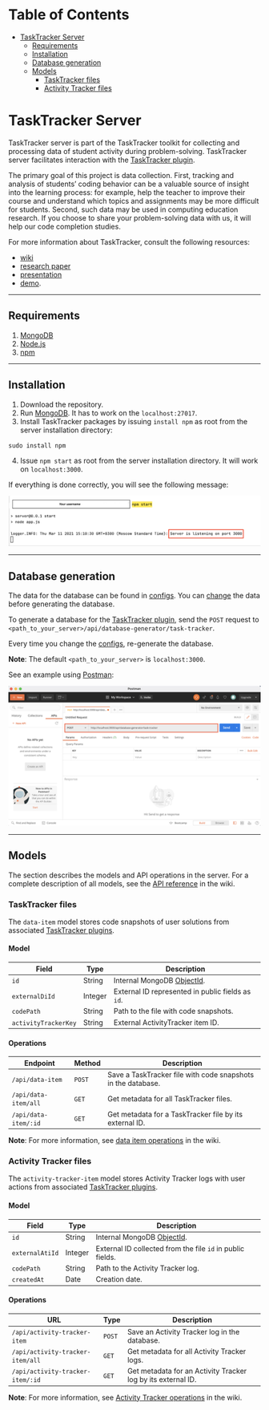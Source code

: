 # Table of Contents

- [TaskTracker Server](#tasktracker-server)
  - [Requirements](#requirements)
  - [Installation](#installation)
  - [Database generation](#database-generation)
  - [Models](#models)
    - [TaskTracker files](#TaskTracker-files)
    - [Activity Tracker files](#activity-tracker-files)

# TaskTracker Server

TaskTracker server is part of the TaskTracker toolkit for collecting and processing data of student activity during problem-solving. TaskTracker server facilitates interaction with the [TaskTracker plugin](https://github.com/JetBrains-Research/task-tracker-plugin).

The primary goal of this project is data collection. First, tracking and analysis of students’ coding behavior can be a valuable source of insight into the learning process: for example, help the teacher to improve their course and understand which topics and assignments may be more difficult for students. Second, such data may be used in computing education research. If you choose to share your problem-solving data with us, it will help our code completion studies.

For more information about TaskTracker, consult the following resources:
- [wiki](https://github.com/JetBrains-Research/task-tracker-server/wiki)
- [research paper](https://arxiv.org/abs/2012.05085)
- [presentation](https://github.com/JetBrains-Research/task-tracker-server/blob/master/images/TaskTracker.pdf)
- [demo](https://www.youtube.com/watch?v=ZZXmiFCAgTI).


---

## Requirements

1. [MongoDB](https://www.mongodb.com/)
2. [Node.js](https://nodejs.org/en/)
3. [npm](https://www.npmjs.com/)

---

## Installation

1. Download the repository.
2. Run [MongoDB](https://www.mongodb.com/). It has to work on the `localhost:27017`.
3. Install TaskTracker packages by issuing `install npm` as root from the server installation directory:
  ```
  sudo install npm
  ```
   
4. Issue `npm start` as root from the server installation directory. It will work on `localhost:3000`.

If everything is done correctly, you will see the following message:

<img src="images/server_running_example.png" width="800">

---

## Database generation

The data for the database can be found in [configs](/configs/task-tracker-sources).
You can [change](https://github.com/JetBrains-Research/task-tracker-server/wiki/Modify-problem-solving-sessions-for-plugins) the data before generating the database. 

To generate a database for the [TaskTracker plugin](https://github.com/JetBrains-Research/task-tracker-plugin), send the `POST` request to `<path_to_your_server>/api/database-generator/task-tracker`.

Every time you change the [configs](/configs/task-tracker-sources), re-generate the database.

**Note**: The default `<path_to_your_server>` is `localhost:3000`.

See an example using [Postman](https://www.postman.com/):

<img src="./images/postman_example.png">

---

## Models

The section describes the models and API operations in the server. 
For a complete description of all models, see the [API reference](https://github.com/JetBrains-Research/task-tracker-server/wiki/API) in the wiki.

### TaskTracker files

The `data-item` model stores code snapshots of user solutions from associated [TaskTracker plugins](https://github.com/JetBrains-Research/task-tracker-plugin).

#### Model

Field | Type | Description
---   | --- | ---
`id` |  String | Internal MongoDB [ObjectId](https://docs.mongodb.com/manual/reference/method/ObjectId/).
`externalDiId` |  Integer | External ID represented in public fields as `id`.
`codePath` |  String | Path to the file with code snapshots.
`activityTrackerKey` |  String | External ActivityTracker item ID.

#### Operations

Endpoint | Method | Description
---   | --- | --- 
`/api/data-item`    | `POST` | Save a TaskTracker file with code snapshots in the database.
`/api/data-item/all`| `GET`  | Get metadata for all TaskTracker files.
`/api/data-item/:id`| `GET`  | Get metadata for a TaskTracker file by its external ID.

**Note**: For more information, see [data item operations](https://github.com/JetBrains-Research/task-tracker-server/wiki/API:-Data-item#operations) in the wiki.


### Activity Tracker files

The `activity-tracker-item` model stores Activity Tracker logs with user actions from associated [TaskTracker plugins](https://github.com/JetBrains-Research/task-tracker-plugin).

#### Model

Field | Type | Description
---   | --- | ---
`id` |  String | Internal MongoDB [ObjectId](https://docs.mongodb.com/manual/reference/method/ObjectId/).
`externalAtiId` |  Integer | External ID collected from the file `id` in public fields.
`codePath` |  String | Path to the Activity Tracker log.
`createdAt` |  Date | Creation date.

#### Operations

URL | Type | Description
---   | --- | --- 
`/api/activity-tracker-item`    | `POST` | Save an Activity Tracker log in the database.
`/api/activity-tracker-item/all`| `GET`  | Get metadata for all Activity Tracker logs.
`/api/activity-tracker-item/:id`| `GET`  | Get metadata for an Activity Tracker log by its external ID.

  **Note**: For more information, see [Activity Tracker operations](https://github.com/JetBrains-Research/task-tracker-server/wiki/API:-Activity-tracker-item#operations) in the wiki.

